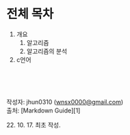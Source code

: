 # 전체 목차

1. 개요<br>
    1. 알고리즘<br>
    2. 알고리즘의 분석<br>
2. c언어

<br>
<br>
<br>

작성자: jhun0310 (wnsx0000@gmail.com)<br>
출처: [Markdown Guide][1]

22\. 10\. 17\. 최초 작성.